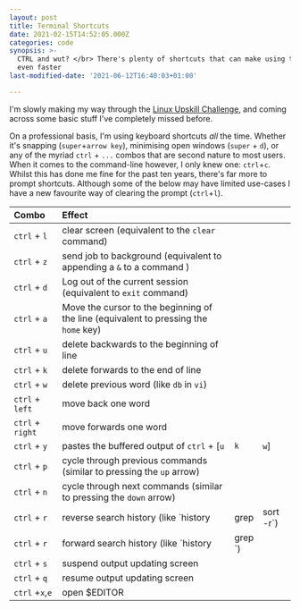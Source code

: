 ```yaml
---
layout: post
title: Terminal Shortcuts
date: 2021-02-15T14:52:05.000Z
categories: code
synopsis: >-
  CTRL and wut? </br> There's plenty of shortcuts that can make using the prompt
  even faster
last-modified-date: '2021-06-12T16:40:03+01:00'

---
```


I'm slowly making my way through the [Linux Upskill Challenge](https://linuxupskillchallenge.com/), and coming across some basic stuff I've completely missed before.

On a professional basis, I'm using keyboard shortcuts _all_ the time.  Whether it's snapping (`super`+`arrow key`), minimising open windows (`super` + `d`), or any of the myriad `ctrl` + `...` combos that are second nature to most users.  When it comes to the command-line however, I only knew one: `ctrl`+`c`. Whilst this has done me fine for the past ten years, there's far more to prompt shortcuts.  Although some of the below may have limited use-cases I have a new favourite way of clearing the prompt (`ctrl`+`l`).

| Combo            | Effect                                                                               |                      |           |
| :--------------- | :----------------------------------------------------------------------------------- | -------------------- | --------- |
| `ctrl` + `l`     | clear screen (equivalent to the `clear` command)                                     |                      |           |
| `ctrl` + `z`     | send job to background (equivalent to appending a `&` to a command )                 |                      |           |
| `ctrl` + `d`     | Log out of the current session (equivalent to `exit` command)                        |                      |           |
| `ctrl` + `a`     | Move the cursor to the beginning of the line (equivalent to pressing the `home` key) |                      |           |
| `ctrl` + `u`     | delete backwards to the beginning of line                                            |                      |           |
| `ctrl` + `k`     | delete forwards to the end of line                                                   |                      |           |
| `ctrl` + `w`     | delete previous word (like `db` in `vi`)                                             |                      |           |
| `ctrl` + `left`  | move back one word                                                                   |                      |           |
| `ctrl` + `right` | move forwards one word                                                               |                      |           |
| `ctrl` + `y`     | pastes the buffered output of `ctrl` + [`u`|`k`|`w`]                                 |                      |           |
| `ctrl` + `p`     | cycle through previous commands (similar to pressing the `up` arrow)                 |                      |           |
| `ctrl` + `n`     | cycle through next commands (similar to pressing the `down` arrow)                   |                      |           |
| `ctrl` + `r`     | reverse search history (like `history                                                | grep <search term>   | sort -r`) |
| `ctrl` + `r`     | forward search history (like `history                                                | grep <search term>`) |           |
| `ctrl` + `s`     | suspend output updating screen                                                       |                      |           |
| `ctrl` + `q`     | resume output updating screen                                                        |                      |           |
| `ctrl` +`x`,`e`  | open $EDITOR                                                                         |                      |           |
